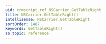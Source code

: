 ```yaml
---
uid: crmscript_ref_NSCarrier_GetTableRight
title: NSCarrier.GetTableRight()
intellisense: NSCarrier.GetTableRight
sortOrder: 1487
keywords: GetTableRight()
so.topic: reference
---
```





